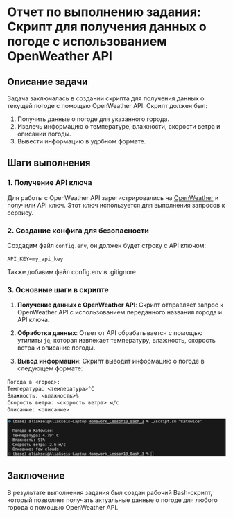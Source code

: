 
# Отчет по выполнению задания: Скрипт для получения данных о погоде с использованием OpenWeather API

## Описание задачи

Задача заключалась в создании скрипта для получения данных о текущей погоде с помощью OpenWeather API. Скрипт должен был:

1. Получить данные о погоде для указанного города.
2. Извлечь информацию о температуре, влажности, скорости ветра и описании погоды.
3. Вывести информацию в удобном формате.

## Шаги выполнения

### 1. Получение API ключа

Для работы с OpenWeather API зарегистрировались на [OpenWeather](https://openweathermap.org/) и получили API ключ. Этот ключ используется для выполнения запросов к сервису.

### 2. Создание конфига для безопасности

Cоздадим файл `config.env`, он должен будет строку с API ключом:

```
API_KEY=my_api_key
```

Также добавим файл config.env в .gitignore

### 3. Основные шаги в скрипте

1. **Получение данных с OpenWeather API**:
   Скрипт отправляет запрос к OpenWeather API с использованием переданного названия города и API ключа.

2. **Обработка данных**:
   Ответ от API обрабатывается с помощью утилиты `jq`, которая извлекает температуру, влажность, скорость ветра и описание погоды.

3. **Вывод информации**:
   Скрипт выводит информацию о погоде в следующем формате:

```
Погода в <город>:
Температура: <температура>°C
Влажность: <влажность>%
Скорость ветра: <скорость ветра> м/с
Описание: <описание>
```
![alt text](image.png)

## Заключение

В результате выполнения задания был создан рабочий Bash-скрипт, который позволяет получать актуальные данные о погоде для любого города с помощью OpenWeather API.

